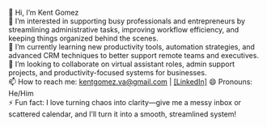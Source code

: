 👋 Hi, I’m Kent Gomez  
👀 I’m interested in supporting busy professionals and entrepreneurs by streamlining administrative tasks, improving workflow efficiency, and keeping things organized behind the scenes.  
🌱 I’m currently learning new productivity tools, automation strategies, and advanced CRM techniques to better support remote teams and executives.  
💞️ I’m looking to collaborate on virtual assistant roles, admin support projects, and productivity-focused systems for businesses.  
📫 How to reach me: kentgomez.va@gmail.com | [[LinkedIn]]([url](https://www.linkedin.com/in/kent-lowen-gomez-93b00b35b/))
😄 Pronouns: He/Him  
⚡ Fun fact: I love turning chaos into clarity—give me a messy inbox or scattered calendar, and I’ll turn it into a smooth, streamlined system!

<!---
kentgomez-va/kentgomez-va is a ✨ special ✨ repository because its `README.md` (this file) appears on your GitHub profile.
You can click the Preview link to take a look at your changes.
--->
